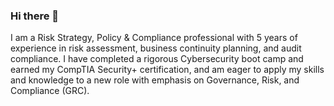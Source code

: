 ### Hi there 👋

I am a Risk Strategy, Policy & Compliance professional with 5 years of experience in risk assessment, business continuity planning, and audit compliance. I have completed a rigorous Cybersecurity boot camp and earned my CompTIA Security+ certification, and am eager to apply my skills and knowledge to a new role with emphasis on Governance, Risk, and Compliance (GRC).
